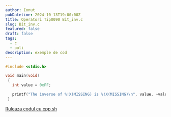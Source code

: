 ```yaml
---
author: Ionut
pubDatetime: 2024-10-13T19:00:00Z
title: Operatori Tip0090 Bit_inv.c
slug: Bit_inv.c
featured: false
draft: false
tags:
  - c
  - poli
description: exemple de cod
---
```


```c
#include <stdio.h>

void main(void)
 {
   int value = 0xFF;

   printf("The inverse of %!X(MISSING) is %!X(MISSING)\n", value, ~value);
 }

```

[Ruleaza codul cu cpp.sh](<https://cpp.sh/?source=%!i(MISSING)nclude+%!C(MISSING)stdio.h%!E(MISSING)%!D(MISSING)%!A(MISSING)%!D(MISSING)%!A(MISSING)void+main%!v(MISSING)oid%0D%!A(MISSING)+%!B(MISSING)%!D(MISSING)%!A(MISSING)+++int+value+%!D(MISSING)+0xFF%!B(MISSING)%!D(MISSING)%!A(MISSING)%!D(MISSING)%!A(MISSING)+++printf%22The+inverse+of+%!X(MISSING)+is+%!X(MISSING)%!C(MISSING)n%2C+value%!C(MISSING)+~value%3B%!D(MISSING)%!A(MISSING)+%!D(MISSING)%!D(MISSING)%!A(MISSING)>)
